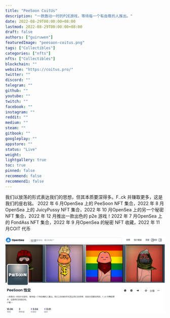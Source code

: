 ```yaml
---
title: "PeeSoon CoitUs"
description: "一款轰动一时的P2E游戏，等待每一个有自尊的人推出。"
date: 2022-08-29T00:00:00+08:00
lastmod: 2022-08-29T00:00:00+08:00
draft: false
authors: ["guiruwen"]
featuredImage: "peesoon-coitus.png"
tags: ["Collectibles"]
categories: ["nfts"]
nfts: ["Collectibles"]
blockchain: ""
website: "https://coitus.pro/"
twitter: ""
discord: ""
telegram: ""
github: ""
youtube: ""
twitch: ""
facebook: ""
instagram: ""
reddit: ""
medium: ""
steam: ""
gitbook: ""
googleplay: ""
appstore: ""
status: "Live"
weight: 
lightgallery: true
toc: true
pinned: false
recommend: false
recommend1: false
---
```

我们以放荡的形式表达我们的思想，但其本质要深得多。F..ck 并赚取更多，这是我们的座右铭。 2022 年 6 月OpenSea 上的 PeeSoon NFT 集合，2022 年 8 月OpenSea 上的 JuicyPussy NFT 集合，2022 年 10 月OpenSea 上的另一个秘密 NFT 集合，2022 年 12 月推出一款出色的 p2e 游戏！2022 年 7 月OpenSea 上的 FondAss NFT 集合，2022 年 9 月OpenSea 的秘密 NFT 收藏，2022 年 11 月COIT 代币



![nft](01.png)